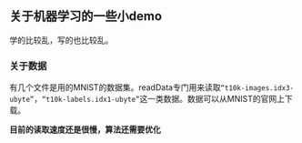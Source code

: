 ## 关于机器学习的一些小demo

学的比较乱，写的也比较乱。

### 关于数据

有几个文件是用的MNIST的数据集。readData专门用来读取`“t10k-images.idx3-ubyte”`，`“t10k-labels.idx1-ubyte”`这一类数据。数据可以从MNIST的官网上下载。

**目前的读取速度还是很慢，算法还需要优化**

